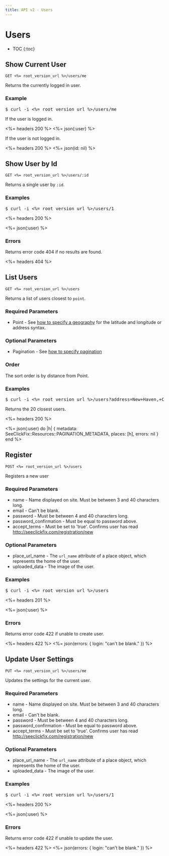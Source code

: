 ```yaml
---
title: API v2 - Users
---
```


# Users

* TOC
{:toc}

## Show Current User

    GET <%= root_version_url %>/users/me

Returns the currently logged in user.

### Example

<pre class="terminal">
$ curl -i <%= root_version_url %>/users/me
</pre>

If the user is logged in.

<%= headers 200 %>
<%= json(:user) %>

If the user is not logged in.

<%= headers 200 %>
<%= json(id: nil) %>

## Show User by Id

    GET <%= root_version_url %>/users/:id

Returns a single user by `:id`.

### Examples

<pre class="terminal">
$ curl -i <%= root_version_url %>/users/1
</pre>

<%= headers 200 %>

<%= json(:user) %>

### Errors

Returns error code 404 if no results are found.

<%= headers 404 %>

## List Users

    GET <%= root_version_url %>/users

Returns a list of users closest to `point`.

### Required Parameters

* Point - See <a href="/#geography">how to specify a geography</a> for the latitude and longitude or address syntax.

### Optional Parameters

* Pagination - See <a href="/#pagination">how to specify pagination</a>

### Order

The sort order is by distance from Point.

### Examples

<pre class="terminal">
$ curl -i <%= root_version_url %>/users?address=New+Haven,+CT
</pre>

Returns the 20 closest users.

<%= headers 200 %>

<%= 
  json(:user) do |h| 
    { metadata: SeeClickFix::Resources::PAGINATION_METADATA,
      places: [h],
      errors: nil
    }
  end 
%>

## Register

    POST <%= root_version_url %>/users

Registers a new user

### Required Parameters

* name - Name displayed on site. Must be between 3 and 40 characters long.
* email - Can't be blank.
* password - Must be between 4 and 40 characters long.
* password_confirmation - Must be equal to password above.
* accept_terms - Must be set to 'true'. Confirms user has read <http://seeclickfix.com/registration/new> 

### Optional Parameters

* place_url_name - The `url_name` attribute of a place object, which represents the home of the user.
* uploaded_data - The image of the user.

### Examples

<pre class="terminal">
$ curl -i <%= root_version_url %>/users
</pre>

<%= headers 201 %>

<%= json(:user) %>

### Errors

Returns error code 422 if unable to create user.

<%= headers 422 %>
<%= json(errors: {
  login: "can't be blank."
}) %>

## Update User Settings

    PUT <%= root_version_url %>/users/me

Updates the settings for the current user. 

### Required Parameters

* name - Name displayed on site. Must be between 3 and 40 characters long.
* email - Can't be blank.
* password - Must be between 4 and 40 characters long.
* password_confirmation - Must be equal to password above.
* accept_terms - Must be set to 'true'. Confirms user has read <http://seeclickfix.com/registration/new> 

### Optional Parameters

* place_url_name - The `url_name` attribute of a place object, which represents the home of the user.
* uploaded_data - The image of the user.

### Examples

<pre class="terminal">
$ curl -i <%= root_version_url %>/users/1
</pre>

<%= headers 200 %>

<%= json(:user) %>

### Errors

Returns error code 422 if unable to update the user.

<%= headers 422 %>
<%= json(errors: {
	login: "can't be blank."
}) %>
